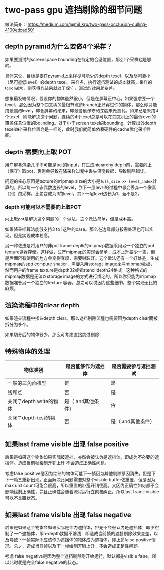 # two-pass gpu 遮挡剔除的细节问题

做法简介： <https://medium.com/@mil_kru/two-pass-occlusion-culling-4100edcad501>

## depth pyramid为什么要做4个采样？

如果要测试的screenspace bounding在特定的合适位置，那么1个采样也是够的。

具体来说，目标是要在pyramid上采样尽可能少的depth texel，以及尽可能小（尽可能低level）的depth texel。采样多，执行遮挡测试的成本就高，采样的texel越大，则获得的结果就过于保守，测试的效果就变差。

想象最极端情况，假设你的物体虽然很小，但是在屏幕正中心，如果强求要一个texel，那么因为整个四叉树的最根节点的branch正好穿过你的物体，那么你只能用最高的level，即全屏幕的结果，即最差最保守的深度来做测试。如果总是采用4个texel，则能解决这个问题。连续的4个texel总是可以在四叉树上的最低level的覆盖任意位置的bounding。对于小于screen texel的bounding，计算出的depth texel四个采样位置会是一样的，此时我们就简单依赖硬件的cache优化采样性能。

## depth 需要向上取 POT

用户屏幕渲染几乎不可能是pot的input，在生成hierarchy depth前，需要向上（保守）取pot，否则会导致在降采样过程中丢失深度数据，导致剔除错误。

问题的核心原因是texture的mipmap size的大小是`full_size >> level_index`计算的，所以每一个非偶数边长的level，到下一层level的过程中都会丢弃一个像素（列）的采样。比如变成为3的level，其下一层level边长为1，而不是2。

### depth 可能可以不需要向上取POT

向上取pot是解决这个问题的一个做法，这个做法简单，但是成本高。

如果降采样算法能够支持3 to 1这种的case。那么在边缘部分按需处理也可以实现。但是实现成本较高。

另一种做法是将用户的非pot frame depth的mipmap数据采用另一个独立的pot texture容器存储。这样做，生产mipmap的实现会简单，成本上升要少一些，但是后面所有使用的地方会变得麻烦，需要封装好。这个做法还有一个好处是，生成mipmap的spd compute shader，需要采用storage image来写mipmap数据，然而用户的frame texture是depth32或者stencildepth24格式，这种格式的mipmap数据是无法以storage image的方式进行绑定的。所以你只能为mipmap数据准备另一个独立的texture 容器。总之可以说因为这些细节，整个实现无比的麻烦。

## 渲染流程中的clear depth

如果渲染流程中掺杂depth clear。那么遮挡剔除流程也需要因为depth clear而被拆分为多个。

如果切分后的物体很少，那么可考虑直接跳过剔除

## 特殊物体的处理

| 物体类别              | 是否能够作为遮挡体   | 是否需要参与遮挡测试  |
| ----------------- | ----------- | ----------- |
| 一般的三角面模型          | 是           | 是           |
| 线和点               | 否           | 是           |
| 关闭了depth write的物体 | 是（ and其他条件） | 否           |
| 关闭了depth test的物体  | 否           | 是（ and其他条件） |

## 如果last frame visible 出现 false positive

后果是如果这个物体如果实际被遮挡，亦然会被认为是遮挡体，即成为不必要的遮挡体。造成当前帧绘制开销上升 不会造成正确性问题。

考虑false positive是因为绘制的物体可能下一帧因为其他剔除原因消失，但是下下一帧又重新出现。正面解决此问题需要对整个visible buffer做重置，但是因为max unit count可能会很高，所以重置的带宽开销很高。又因为正确性如何都不会影响绘制正确性，并且正确性会随着流程运行立刻被纠正。所以last frame visible可以不重置状态。

## 如果last frame visible 出现 false negative

后果是如果这个物体会如果实际是作为遮挡体，但是不会被认为是遮挡体，即少绘制了一个遮挡体，即h-depth数据不够浅，即造成当前帧的遮挡剔除效果变差，以及导致下一帧实际不应该作为遮挡体的物体成为遮挡体，即上述false positive情况。总之，造成当前帧以及下一帧绘制开销上升，不会造成正确性问题。

考虑 false negative是因为整个遮挡剔除刚开始运行，默认都是visible false，所以此时就是完全false negative的状态。

